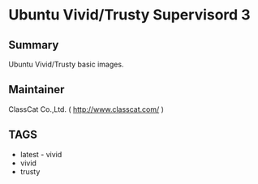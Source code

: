 # Ubuntu Vivid/Trusty Supervisord 3

## Summary

Ubuntu Vivid/Trusty basic images.

## Maintainer

ClassCat Co.,Ltd. ( http://www.classcat.com/ )

## TAGS

+ latest - vivid
+ vivid
+ trusty
